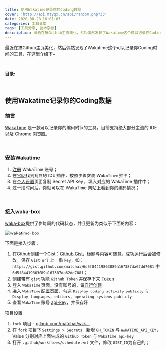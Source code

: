```yaml
---
title: 使用Wakatime记录你的Coding数据
cover: 'http://api.mtyqx.cn/api/random.php?33'
date: 2020-08-28 16:01:03
categories: 工具分享
tags: [工具分享, 技术杂谈]
description: 最近在搞Github主页美化，然后偶然发现了Wakatime这个可以记录你Coding时间的工具，在这里介绍下~
---
```


最近在搞Github主页美化，然后偶然发现了Wakatime这个可以记录你Coding时间的工具，在这里介绍下~

<br/>

<!--more-->

**目录:**

<!-- toc -->

<br/>

## 使用Wakatime记录你的Coding数据

### 前言

[WakaTime](https://wakatime.com/) 是一款可以记录你的编码时间的工具，目前支持绝大部分主流的 IDE 以及 Chrome 浏览器。

<br/>

### 安装Wakatime

1.  [注册](https://wakatime.com/signup) WakaTime 账号；
2.  在[官网](https://wakatime.com/plugins)找到对应的 IDE 插件，按照步骤安装 WakaTime 插件；
3.  在[个人设置](https://wakatime.com/settings/account)页面复制 Secret API Key ，填入对应的 WakaTime 插件中；
4.  过一段时间后，你就可以在 WakaTime 网站上看到你的编码情况；

<br/>

### 接入waka-box

[waka-box](https://github.com/matchai/waka-box)提供了你每周的代码状态，并且更新为类似于下面的内容：

![wakatime-box](https://user-images.githubusercontent.com/4658208/60469862-2e40bf00-9c2c-11e9-87f7-afe164648de4.png)

下面是接入步骤：

1.  在Github创建一个Gist：[Github Gist](https://gist.github.com/)，标题与内容可随意，成功运行后会被修改，保存 `Gist-url` 上一串 `key`，如：`https://gist.github.com/matchai/6d5f84419863089a167387da62dd7081` 中 `6d5f84419863089a167387da62dd7081`；
2.  创建带有 `gist` 功能 `Github Token` 并保存下来 [Token](https://github.com/settings/tokens/new)
3.  登入 `WakaTime` 页面，没有账号的，请[自行创建](https://wakatime.com/signup)
4.  进入 `WakaTime` [配置页面](https://wakatime.com/settings/profile)，勾选 `Display coding activity publicly` 与 `Display languages, editors, operating systems publicly`
5.  查看 `WakaTime` 账号 [api-key](https://wakatime.com/settings/api-key)，并保存好

项目设置

1.  `fork` 项目 - [github.com/matchai/wak…](https://github.com/matchai/waka-box)
2.  在 `fork` 项目下 `Settings > Secrets`，新增 `GH_TOKEN` 与 `WAKATIME_API_KEY`，Value 分别对应上面生成的 `Github Token` 与 `WakaTime api-key`
3.  打开 `.github/workflows/schedule.yml` 文件，修改 `GIST_ID`为自己的；

<br/>